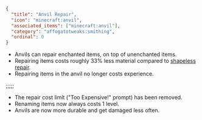 ```json
{
  "title": "Anvil Repair",
  "icon": "minecraft:anvil",
  "associated_items": ["minecraft:anvil"],
  "category": "affogatotweaks:smithing",
  "ordinal": 0
}
```

- Anvils can repair enchanted items, on top of unenchanted items.
- Repairing items costs roughly 33% less material compared to [shapeless repair](^affogatotweaks:smithing/shapeless_repair).
- Repairing items in the anvil no longer costs experience.

;;;;;

- The repair cost limit ("Too Expensive!" prompt) has been removed.
- Renaming items now always costs 1 level.
- Anvils are now more durable and get damaged less often.